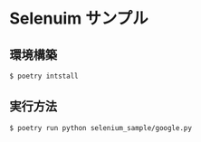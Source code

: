 # Selenuim サンプル

## 環境構築

```bash
$ poetry intstall
```

## 実行方法

```bash
$ poetry run python selenium_sample/google.py
```
